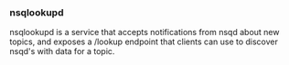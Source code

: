 ### nsqlookupd

nsqlookupd is a service that accepts notifications from nsqd about new topics, and exposes a /lookup
endpoint that clients can use to discover nsqd's with data for a topic.
